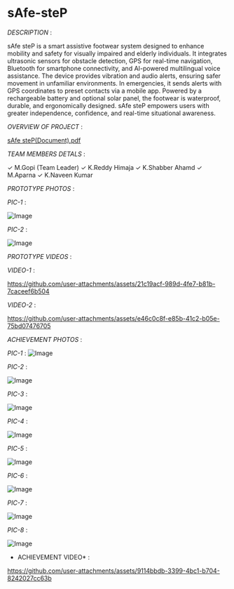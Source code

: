 # sAfe-steP

*DESCRIPTION* :


sAfe steP is a smart assistive footwear system designed to enhance mobility and safety for visually impaired and elderly individuals. It integrates ultrasonic sensors for obstacle detection, GPS for real-time navigation, Bluetooth for smartphone connectivity, and AI-powered multilingual voice assistance. The device provides vibration and audio alerts, ensuring safer movement in unfamiliar environments. In emergencies, it sends alerts with GPS coordinates to preset contacts via a mobile app. Powered by a rechargeable battery and optional solar panel, the footwear is waterproof, durable, and ergonomically designed. sAfe steP empowers users with greater independence, confidence, and real-time situational awareness.


*OVERVIEW OF PROJECT* :

[sAfe steP(Document).pdf](https://github.com/user-attachments/files/20744923/sAfe.steP.Document.pdf)


*TEAM MEMBERS DETALS* :

✓ M.Gopi (Team Leader)
✓ K.Reddy Himaja 
✓ K.Shabber Ahamd
✓ M.Aparna 
✓ K.Naveen Kumar 


*PROTOTYPE PHOTOS* :

*PIC-1* :

![Image](https://github.com/user-attachments/assets/e1033ca4-ca19-42ea-bc5a-a4be2239ee2c)

*PIC-2* :

![Image](https://github.com/user-attachments/assets/f9eb8638-fad5-40ea-9e06-4c4e8e7cb322)

*PROTOTYPE VIDEOS* :

*VIDEO-1* :

https://github.com/user-attachments/assets/21c19acf-989d-4fe7-b81b-7caceef6b504

*VIDEO-2* :

https://github.com/user-attachments/assets/e46c0c8f-e85b-41c2-b05e-75bd07476705


*ACHIEVEMENT PHOTOS* :

  *PIC-1* :
  ![Image](https://github.com/user-attachments/assets/7190d0b9-4936-4789-94a4-1d8664e6169c)

  *PIC-2* :
 
![Image](https://github.com/user-attachments/assets/b2206687-41c3-45d3-85c3-b92b25a9598e)
  
  *PIC-3* :
   
   ![Image](https://github.com/user-attachments/assets/fc180b5c-e844-4e50-90a8-132d5530db91)

 *PIC-4* :
 
![Image](https://github.com/user-attachments/assets/bd53518f-7808-4d5f-8bb0-8ab05873cf5f)

*PIC-5* :

![Image](https://github.com/user-attachments/assets/f59066ee-49ea-4517-81fd-fb2f337df671)

*PIC-6* :

![Image](https://github.com/user-attachments/assets/8162ca65-a1e2-4288-a7b2-63702cf4cf66)

*PIC-7* :

![Image](https://github.com/user-attachments/assets/c121a85b-df61-418d-b2ce-d330f3599f83)

*PIC-8* :

![Image](https://github.com/user-attachments/assets/77821c80-6bea-4329-b569-afc9fb942b8b)


* ACHIEVEMENT VIDEO* :

https://github.com/user-attachments/assets/9114bbdb-3399-4bc1-b704-8242027cc63b
   




